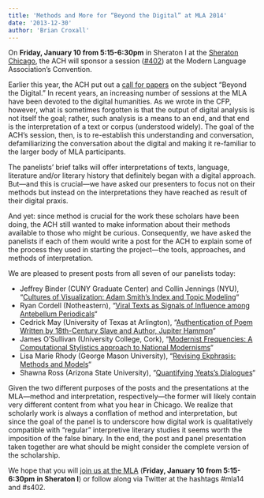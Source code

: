 ```yaml
---
title: 'Methods and More for “Beyond the Digital” at MLA 2014'
date: '2013-12-30'
author: 'Brian Croxall'
---
```

On **Friday, January 10 from 5:15-6:30pm** in Sheraton I at the [Sheraton Chicago](https://maps.google.com/maps?q=Sheraton+Chicago+Hotel+and+Towers&ll=41.894738,-87.629442&spn=0.043829,0.090895&t=m&hq=Sheraton+Chicago+Hotel+and+Towers&z=14&iwloc=A), the ACH will sponsor a session ([\#402](http://www.mla.org/program_details?prog_id=402&year=2014)) at the Modern Language Association’s Convention.

Earlier this year, the ACH put out a [call for papers](/news/2013/03/beyond-digital-cfp-mla-2014/) on the subject “Beyond the Digital.” In recent years, an increasing number of sessions at the MLA have been devoted to the digital humanities. As we wrote in the CFP, however, what is sometimes forgotten is that the output of digital analysis is not itself the goal; rather, such analysis is a means to an end, and that end is the interpretation of a text or corpus (understood widely). The goal of the ACH’s session, then, is to re-establish this understanding and conversation, defamiliarizing the conversation about the digital and making it re-familiar to the larger body of MLA participants.

The panelists’ brief talks will offer interpretations of texts, language, literature and/or literary history that definitely began with a digital approach. But—and this is crucial—we have asked our presenters to focus not on their methods but instead on the interpretations they have reached as result of their digital praxis.

And yet: since method is crucial for the work these scholars have been doing, the ACH still wanted to make information about their methods available to those who might be curious. Consequently, we have asked the panelists if each of them would write a post for the ACH to explain some of the process they used in starting the project—the tools, approaches, and methods of interpretation.

We are pleased to present posts from all seven of our panelists today:

- Jeffrey Binder (CUNY Graduate Center) and Collin Jennings (NYU), “[Cultures of Visualization: Adam Smith’s Index and Topic Modeling](/news/2013/12/cultures-of-visualization-adam-smiths-index-and-topic-modeling)“
- Ryan Cordell (Notheastern), “[Viral Texts as Signals of Influence among Antebellum Periodicals](/news/2013/12/viral-texts-as-signals-of-influence-among-antebellum-periodicals)“
- Cedrick May (University of Texas at Arlington), “[Authentication of Poem Written by 18th-Century Slave and Author, Jupiter Hammon](/news/2013/12/authentication-of-poem-written-by-18th-century-slave-and-author-jupiter-hammon)“
- James O’Sullivan (University College, Cork), “[Modernist Frequencies: A Computational Stylistics approach to National Modernisms](/news/2013/12/modernist-frequencies-a-computational-stylistics-approach-to-national-modernisms)“
- Lisa Marie Rhody (George Mason University), “[Revising Ekphrasis: Methods and Models](/news/2013/12/revising-ekphrasis-methods-and-models)“
- Shawna Ross (Arizona State University), “[Quantifying Yeats’s Dialogues](/news/2013/12/quantifying-yeatss-dialogues)“

Given the two different purposes of the posts and the presentations at the MLA—method and interpretation, respectively—the former will likely contain very different content from what you hear in Chicago. We realize that scholarly work is always a conflation of method and interpretation, but since the goal of the panel is to underscore how digital work is qualitatively compatible with “regular” interpretive literary studies it seems worth the imposition of the false binary. In the end, the post and panel presentation taken together are what should be might consider the complete version of the scholarship.

We hope that you will [join us at the MLA](http://www.mla.org/program_details?prog_id=402&year=2014) (**Friday, January 10 from 5:15-6:30pm** **in Sheraton I**) or follow along via Twitter at the hashtags #mla14 and #s402.